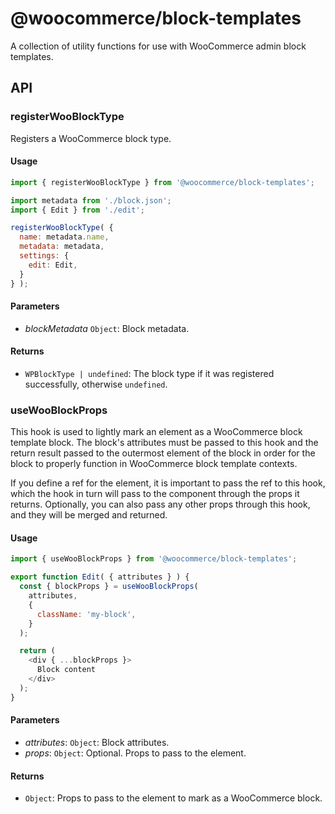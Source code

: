 # @woocommerce/block-templates

A collection of utility functions for use with WooCommerce admin block templates.

## API

### registerWooBlockType

Registers a WooCommerce block type.

#### Usage

```js
import { registerWooBlockType } from '@woocommerce/block-templates';

import metadata from './block.json';
import { Edit } from './edit';

registerWooBlockType( {
  name: metadata.name,
  metadata: metadata,
  settings: {
    edit: Edit,
  }
} );
```

#### Parameters

- _blockMetadata_ `Object`: Block metadata.

#### Returns

- `WPBlockType | undefined`: The block type if it was registered successfully, otherwise `undefined`.

### useWooBlockProps

This hook is used to lightly mark an element as a WooCommerce block template block. The block's attributes must be passed to this hook and the return result passed to the outermost element of the block in order for the block to properly function in WooCommerce block template contexts.

If you define a ref for the element, it is important to pass the ref to this hook, which the hook in turn will pass to the component through the props it returns. Optionally, you can also pass any other props through this hook, and they will be merged and returned.

#### Usage

```js
import { useWooBlockProps } from '@woocommerce/block-templates';

export function Edit( { attributes } ) {
  const { blockProps } = useWooBlockProps( 
    attributes,
    {
      className: 'my-block',
    }
  );

  return (
    <div { ...blockProps }>
      Block content
    </div>
  );
}
```

#### Parameters

- _attributes_: `Object`: Block attributes.
- _props_: `Object`: Optional. Props to pass to the element.

#### Returns

- `Object`: Props to pass to the element to mark as a WooCommerce block.
